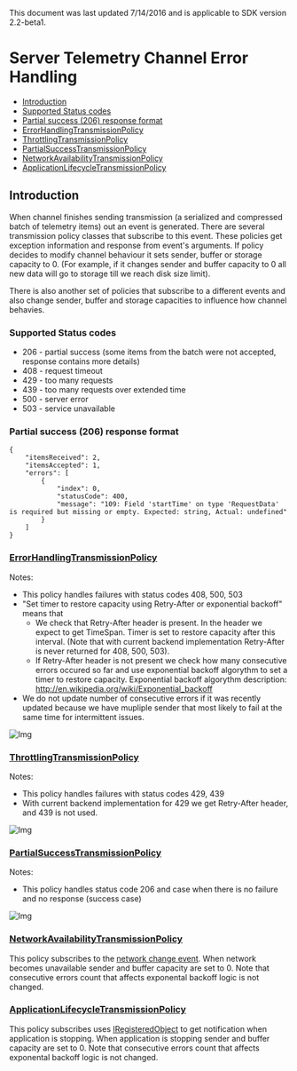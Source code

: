 This document was last updated 7/14/2016 and is applicable to SDK version 2.2-beta1.

# Server Telemetry Channel Error Handling 

* [Introduction](https://github.com/Microsoft/ApplicationInsights-dotnet/blob/master/docs/ServerTelemetryChannel%20error%20handling.md#introduction)
* [Supported Status codes](https://github.com/Microsoft/ApplicationInsights-dotnet/blob/master/docs/ServerTelemetryChannel%20error%20handling.md#supported-status-codes)
* [Partial success (206) response format](https://github.com/Microsoft/ApplicationInsights-dotnet/blob/master/docs/ServerTelemetryChannel%20error%20handling.md#partial-success-206-response-format)
* [ErrorHandlingTransmissionPolicy](https://github.com/Microsoft/ApplicationInsights-dotnet/blob/master/docs/ServerTelemetryChannel%20error%20handling.md#errorhandlingtransmissionpolicy)
* [ThrottlingTransmissionPolicy](https://github.com/Microsoft/ApplicationInsights-dotnet/blob/master/docs/ServerTelemetryChannel%20error%20handling.md#throttlingtransmissionpolicy)
* [PartialSuccessTransmissionPolicy](https://github.com/Microsoft/ApplicationInsights-dotnet/blob/master/docs/ServerTelemetryChannel%20error%20handling.md#partialsuccesstransmissionpolicy)
* [NetworkAvailabilityTransmissionPolicy](https://github.com/Microsoft/ApplicationInsights-dotnet/blob/master/docs/ServerTelemetryChannel%20error%20handling.md#networkavailabilitytransmissionpolicy)
* [ApplicationLifecycleTransmissionPolicy](https://github.com/Microsoft/ApplicationInsights-dotnet/blob/master/docs/ServerTelemetryChannel%20error%20handling.md#applicationlifecycletransmissionpolicy)


## Introduction

When channel finishes sending transmission (a serialized and compressed batch of telemetry items) out an event is generated.
There are several transmission policy classes that subscribe to this event. These policies get exception information and response from event's arguments. If policy decides to modify channel behaviour it sets sender, buffer or storage capacity to 0. (For example, if it changes sender and buffer capacity to 0 all new data will go to storage till we reach disk size limit). 

There is also another set of policies that subscribe to a different events and also change sender, buffer and storage capacities to influence how channel behavies.

### Supported Status codes

* 206  - partial success (some items from the batch were not accepted, response contains more details)
* 408 - request timeout
* 429 - too many requests
* 439 - too many requests over extended time
* 500 - server error
* 503 - service unavailable

### Partial success (206) response format

```
{
    "itemsReceived": 2,
    "itemsAccepted": 1,
    "errors": [
        {
            "index": 0,
            "statusCode": 400,
            "message": "109: Field 'startTime' on type 'RequestData' is required but missing or empty. Expected: string, Actual: undefined"
        }
    ]
}
```

### [ErrorHandlingTransmissionPolicy](https://github.com/Microsoft/ApplicationInsights-dotnet/blob/master/src/TelemetryChannels/ServerTelemetryChannel/Shared/Implementation/ErrorHandlingTransmissionPolicy.cs)

Notes:
* This policy handles failures with status codes 408, 500, 503
* "Set timer to restore capacity using Retry-After or exponential backoff" means that
	* We check that Retry-After header is present. In the header we expect to get TimeSpan. Timer is set to restore capacity after this interval. (Note that with current backend implementation Retry-After is never returned for 408, 500, 503). 
	* If Retry-After header is not present we check how many consecutive errors occured so far and use exponential backoff algorythm to set a timer to restore capacity. Exponential backoff algorythm description: http://en.wikipedia.org/wiki/Exponential_backoff	
* We do not update number of consecutive errors if it was recently updated because we have mupliple sender that most likely to fail at the same time for intermittent issues.
	
![Img](./images/ErrorHandlingPolicy.PNG)

### [ThrottlingTransmissionPolicy](https://github.com/Microsoft/ApplicationInsights-dotnet/blob/master/src/TelemetryChannels/ServerTelemetryChannel/Shared/Implementation/ThrottlingTransmissionPolicy.cs)

Notes:
* This policy handles failures with status codes 429, 439
* With current backend implementation for 429 we get Retry-After header, and 439 is not used.

![Img](./images/ThrottlingPolicy.PNG)

### [PartialSuccessTransmissionPolicy](https://github.com/Microsoft/ApplicationInsights-dotnet/blob/master/src/TelemetryChannels/ServerTelemetryChannel/Shared/Implementation/PartialSuccessTransmissionPolicy.cs)

Notes:
* This policy handles status code 206 and case when there is no failure and no response (success case)

![Img](./images/PartialSuccessPolicy.PNG)

### [NetworkAvailabilityTransmissionPolicy](https://github.com/Microsoft/ApplicationInsights-dotnet/blob/master/src/TelemetryChannels/ServerTelemetryChannel/Shared/Implementation/NetworkAvailabilityTransmissionPolicy.cs)

This policy subscribes to the [network change event](https://msdn.microsoft.com/en-us/library/system.net.networkinformation.networkchange.networkaddresschanged%28v=vs.110%29.aspx?f=255&MSPPError=-2147217396). When network becomes unavailable sender and buffer capacity are set to 0. Note that consecutive errors count that affects exponental backoff logic is not changed.

### [ApplicationLifecycleTransmissionPolicy](https://github.com/Microsoft/ApplicationInsights-dotnet/blob/master/src/TelemetryChannels/ServerTelemetryChannel/Shared/Implementation/ApplicationLifecycleTransmissionPolicy.cs)

This policy subscribes uses [IRegisteredObject](https://msdn.microsoft.com/en-us/library/system.web.hosting.iregisteredobject(v=vs.110).aspx) to get notification when application is stopping. When application is stopping sender and buffer capacity are set to 0. Note that consecutive errors count that affects exponental backoff logic is not changed.
